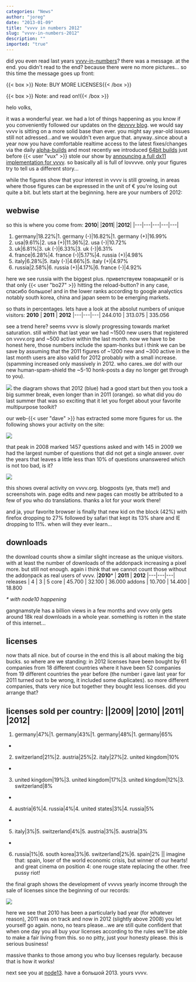 ```yaml
---
categories: "News"
author: "joreg"
date: "2013-01-09"
title: "vvvv in numbers 2012"
slug: "vvvv-in-numbers-2012"
description: ""
imported: "true"
---
```



did you even read last years [vvvv-in-numbers](/blog/2012/vvvv-in-numbers)? 
there was a message. at the end. you didn't read to the end? because there were no more pictures... so this time the message goes up front: 

{{< box >}}
Note:
BUY MORE LICENSES{{< /box >}}

{{< box >}}
Note:
and read on!{{< /box >}}

helo volks, 

it was a wonderful year. we had a lot of things happening as you know if you conveniently followed our updates on the [devvvv blog](/blog/23). we would say vvvv is sitting on a more solid base than ever. you might say year-old issues still not adressed...and we wouldn't even argue that. anyway..since about a year now you have comfortable realtime access to the latest fixes/changes via the daily [alpha-builds](https://vvvv.org/downloads/previews) and most recently we introduced [64bit builds](/blog/2012/vvvv-64bit) just before {{< user "vux" >}} stole our show by [announcing a full dx11 implementation for vvvv](/blog/2012/everything-you-know). so basically all is full of lovvvve. only your figures try to tell us a different story...

while the figures show that your interest in vvvv is still growing, in areas where those figures can be expressed in the unit of € you're losing out quite a bit. but lets start at the beginning. here are your numbers of 2012:

## webwise
so this is where you come from:
**2010**| |**2011**| |**2012**|
|---|---|---|---|---|
1. germany|18.22%|1. germany (-)|16.82%|1. germany (+)|16.99%
2. usa|9.61%|2. usa (+)|11.36%|2. usa (-)|10.72%
3. uk|6.81%|3. uk (-)|6.33%|3. uk (-)|6.31%
4. france|6.28%|4. france (-)|5.17%|4. russia (+)|4.98%
5. italy|6.28%|5. italy (-)|4.66%|5. italy (+)|4.97%
6. russia|2.58%|6. russia (+)|4.17%|6. france (-)|4.92%


here we see russia with the biggest plus. приветствуем товарищей! or is that only {{< user "bo27" >}} hitting the reload-button? in any case, спасибо большое! and in the lower ranks according to google analyctics notably south korea, china and japan seem to be emerging markets.

so thats in percentages. lets have a look at the absolut numbers of unique visitors:
**2010** | **2011** | **2012**
|---|---|---|
244.010 | 313.075 | 335.056

see a trend here? seems vvvv is slowly progressing towards market saturation. still within that last year we had ~1500 new users that registered on vvvv.org and ~500 active within the last month. now we have to be honest here, those numbers include the spam-honks but i think we can be save by assuming that the 2011 figures of ~1200 new and ~300 active in the last month users are also valid for 2012 probably with a small increase. (spamming increased only massively in 2012. who cares..we do! with our new human-spam-shield the ~5-10 honk-posts a day no longer get through to you). 

![](unique.png) 
the diagram shows that 2012 (blue) had a good start but then you took a big summer break, even longer than in 2011 (orange). so what did you do last summer that was so exciting that it let you forget about your favorite multipurpose toolkit?

our web-{{< user "dave" >}} has extracted some more figures for us. the following shows your activity on the site: 

![](Diagram-DirectX%20Renderer_2013.01.06-22.45.00.png) 

that peak in 2008 marked 1457 questions asked and with 145 in 2009 we had the largest number of questions that did not get a single answer. over the years that leaves a little less than 10% of questions unanswered which is not too bad, is it?

![](Diagram-DirectX%20Renderer_2013.01.06-22.42.59.png) 

this shows overal activity on vvvv.org. blogposts (ye, thats me!) and screenshots win. page edits and new pages can mostly be attributed to a few of you who do translations. thanks a lot for your work there!

and ja, your favorite browser is finally that new kid on the block (42%) with firefox dropping to 27% followed by safari that kept its 13% share and IE dropping to 11%. when will they ever learn...

## downloads
the download counts show a similar slight increase as the unique visitors. with at least the number of downloads of the addonpack increasing a pixel more. but still not enough. again i think that we cannot count those without the addonpack as real users of vvvv.
|**2010*** | **2011** | **2012**
|---|---|---|
releases | 4 | 3 | 5
core | 45.700 | 32.100 | 36.000
addons | 10.700 | 14.400 | 18.800

*\* with node10 happening*

gangnamstyle has a billion views in a few months and vvvv only gets around 18k real downloads in a whole year. something is rotten in the state of this internet...

## licenses
now thats all nice. but of course in the end this is all about making the big bucks. so where are we standing: in 2012 licenses have been bought by 61 companies from 18 different countries where it have been 52 companies from 19 different countries the year before (the number i gave last year for 2011 turned out to be wrong, it included some duplicates). so more different companies, thats very nice but together they bought less licenses. did you arrange that? 

licenses sold per country:
||**2009**| |**2010**| |**2011**| |**2012**|
-
1. germany|47%|1. germany|43%|1. germany|48%|1. germany|65%
-
2. switzerland|21%|2. austria|25%|2. italy|27%|2. united kingdom|10%
-
3. united kingdom|19%|3. united kingdom|17%|3. united kingdom|12%|3. switzerland|8%
-
4. austria|6%|4. russia|4%|4. united states|3%|4. russia|5%
-
5. italy|3%|5. switzerland|4%|5. austria|3%|5. austria|3%
-
6. russia|1%|6. south korea|3%|6. switzerland|2%|6. spain|2%
||
imagine that: spain, loser of the world economic crisis, but winner of our hearts! and great cinema on position 4: one rouge state replacing the other. free pussy riot!

the final graph shows the development of vvvvs yearly income through the sale of licenses since the beginning of our records:

![](Diagram-DirectX%20Renderer_2013.01.06-22.59.29.png) 

here we see that 2010 has been a particularly bad year (for whatever reason), 2011 was on track and now in 2012 (slightly above 2008) you let yourself go again. nono, no tears please...we are still quite confident that when one day you all buy your licenses according to the rules we'll be able to make a fair living from this. so no pitty, just your honesty please. this is serious business! 

massive thanks to those among you who buy licenses regularly. because that is how it works!

next see you at [node13](http://node13.vvvv.org).
have a большой 2013.
yours vvvv.
